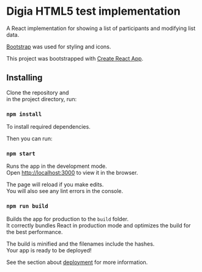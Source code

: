 # Digia HTML5 test implementation

A React implementation for showing a list of participants and modifying list data.

[Bootstrap](https://getbootstrap.com/) was used for styling and icons.

This project was bootstrapped with [Create React App](https://github.com/facebook/create-react-app).

## Installing

Clone the repository and <br />
in the project directory, run:

### `npm install`

To install required dependencies.

Then you can run:

### `npm start`

Runs the app in the development mode.<br />
Open [http://localhost:3000](http://localhost:3000) to view it in the browser.

The page will reload if you make edits.<br />
You will also see any lint errors in the console.

### `npm run build`

Builds the app for production to the `build` folder.<br />
It correctly bundles React in production mode and optimizes the build for the best performance.

The build is minified and the filenames include the hashes.<br />
Your app is ready to be deployed!

See the section about [deployment](https://facebook.github.io/create-react-app/docs/deployment) for more information.
